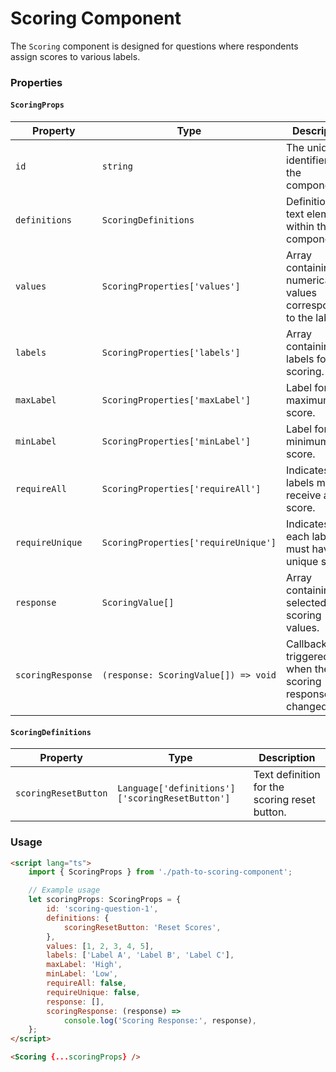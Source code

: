 # Scoring Component

The `Scoring` component is designed for questions where respondents assign scores to various labels.

### Properties

#### `ScoringProps`

| Property          | Type                                 | Description                                                        |
| ----------------- | ------------------------------------ | ------------------------------------------------------------------ |
| `id`              | `string`                             | The unique identifier for the component.                           |
| `definitions`     | `ScoringDefinitions`                 | Definitions for text elements within the component.                |
| `values`          | `ScoringProperties['values']`        | Array containing the numerical values corresponding to the labels. |
| `labels`          | `ScoringProperties['labels']`        | Array containing the labels for scoring.                           |
| `maxLabel`        | `ScoringProperties['maxLabel']`      | Label for the maximum score.                                       |
| `minLabel`        | `ScoringProperties['minLabel']`      | Label for the minimum score.                                       |
| `requireAll`      | `ScoringProperties['requireAll']`    | Indicates if all labels must receive a score.                      |
| `requireUnique`   | `ScoringProperties['requireUnique']` | Indicates if each label must have a unique score.                  |
| `response`        | `ScoringValue[]`                     | Array containing the selected scoring values.                      |
| `scoringResponse` | `(response: ScoringValue[]) => void` | Callback triggered when the scoring response is changed.           |

#### `ScoringDefinitions`

| Property             | Type                                            | Description                                   |
| -------------------- | ----------------------------------------------- | --------------------------------------------- |
| `scoringResetButton` | `Language['definitions']['scoringResetButton']` | Text definition for the scoring reset button. |

### Usage

```html
<script lang="ts">
	import { ScoringProps } from './path-to-scoring-component';

	// Example usage
	let scoringProps: ScoringProps = {
		id: 'scoring-question-1',
		definitions: {
			scoringResetButton: 'Reset Scores',
		},
		values: [1, 2, 3, 4, 5],
		labels: ['Label A', 'Label B', 'Label C'],
		maxLabel: 'High',
		minLabel: 'Low',
		requireAll: false,
		requireUnique: false,
		response: [],
		scoringResponse: (response) =>
			console.log('Scoring Response:', response),
	};
</script>

<Scoring {...scoringProps} />
```
